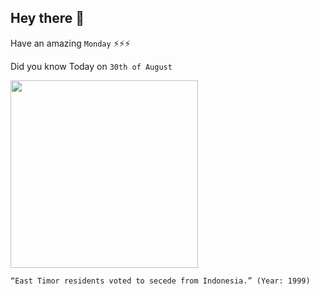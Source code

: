 ## Hey there 👋
Have an amazing `Monday` ⚡⚡⚡

Did you know Today on `30th of August`
 
 [<img src="https://www.worldatlas.com/r/w768/upload/b8/8e/40/tl-01.jpg" width="300" />](https://en.wikipedia.org/wiki/History_of_East_Timor#:~:text=On%2030%20August%201999%2C%20in,voted%20for%20independence%20from%20Indonesia.&text=Following%20a%20United%20Nations%2Dadministered,nation%20on%2020%20May%202002.) 
 ```
“East Timor residents voted to secede from Indonesia.” (Year: 1999)
```
